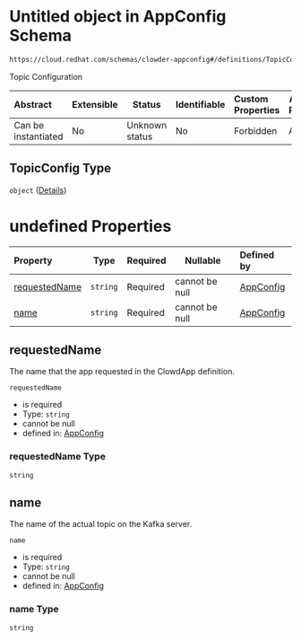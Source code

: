 # Untitled object in AppConfig Schema

```txt
https://cloud.redhat.com/schemas/clowder-appconfig#/definitions/TopicConfig
```

Topic Configuration


| Abstract            | Extensible | Status         | Identifiable | Custom Properties | Additional Properties | Access Restrictions | Defined In                                                    |
| :------------------ | ---------- | -------------- | ------------ | :---------------- | --------------------- | ------------------- | ------------------------------------------------------------- |
| Can be instantiated | No         | Unknown status | No           | Forbidden         | Allowed               | none                | [schema.json\*](../../out/schema.json "open original schema") |

## TopicConfig Type

`object` ([Details](schema-definitions-topicconfig.md))

# undefined Properties

| Property                        | Type     | Required | Nullable       | Defined by                                                                                                                                                                          |
| :------------------------------ | -------- | -------- | -------------- | :---------------------------------------------------------------------------------------------------------------------------------------------------------------------------------- |
| [requestedName](#requestedname) | `string` | Required | cannot be null | [AppConfig](schema-definitions-topicconfig-properties-requestedname.md "https&#x3A;//cloud.redhat.com/schemas/clowder-appconfig#/definitions/TopicConfig/properties/requestedName") |
| [name](#name)                   | `string` | Required | cannot be null | [AppConfig](schema-definitions-topicconfig-properties-name.md "https&#x3A;//cloud.redhat.com/schemas/clowder-appconfig#/definitions/TopicConfig/properties/name")                   |

## requestedName

The name that the app requested in the ClowdApp definition.


`requestedName`

-   is required
-   Type: `string`
-   cannot be null
-   defined in: [AppConfig](schema-definitions-topicconfig-properties-requestedname.md "https&#x3A;//cloud.redhat.com/schemas/clowder-appconfig#/definitions/TopicConfig/properties/requestedName")

### requestedName Type

`string`

## name

The name of the actual topic on the Kafka server.


`name`

-   is required
-   Type: `string`
-   cannot be null
-   defined in: [AppConfig](schema-definitions-topicconfig-properties-name.md "https&#x3A;//cloud.redhat.com/schemas/clowder-appconfig#/definitions/TopicConfig/properties/name")

### name Type

`string`
